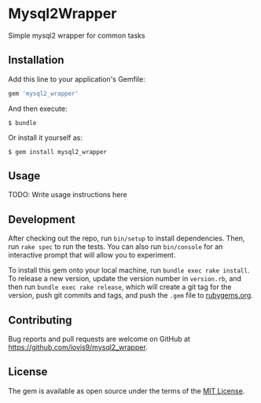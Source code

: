 # Mysql2Wrapper

Simple mysql2 wrapper for common tasks

## Installation

Add this line to your application's Gemfile:

```ruby
gem 'mysql2_wrapper'
```

And then execute:

    $ bundle

Or install it yourself as:

    $ gem install mysql2_wrapper

## Usage

TODO: Write usage instructions here

## Development

After checking out the repo, run `bin/setup` to install dependencies. Then, run `rake spec` to run the tests. You can also run `bin/console` for an interactive prompt that will allow you to experiment.

To install this gem onto your local machine, run `bundle exec rake install`. To release a new version, update the version number in `version.rb`, and then run `bundle exec rake release`, which will create a git tag for the version, push git commits and tags, and push the `.gem` file to [rubygems.org](https://rubygems.org).

## Contributing

Bug reports and pull requests are welcome on GitHub at https://github.com/iovis9/mysql2_wrapper.


## License

The gem is available as open source under the terms of the [MIT License](http://opensource.org/licenses/MIT).

